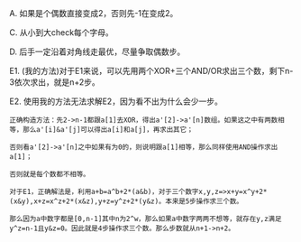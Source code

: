A. 如果是个偶数直接变成2，否则先-1在变成2。

C. 从小到大check每个字母。

D. 后手一定沿着对角线走最优，尽量争取偶数步。

E1. (我的方法)对于E1来说，可以先用两个XOR+三个AND/OR求出三个数，剩下n-3依次求出，就是n+2步。

E2. 使用我的方法无法求解E2，因为看不出为什么会少一步。

    正确构造方法：先2->n-1都跟a[1]去XOR，得出a'[2]->a'[n]数组。如果这之中有两数相等，那么a'[i]&a'[j]可以得出a[i]和a[j]，再求出其它；
    
    否则看a'[2]->a'[n]之中如果有为0的，则说明跟a[1]相等，那么同样使用AND操作求出a[1]；
    
    否则就是每个数都不相等。
    
    对于E1，正确解法是，利用a+b=a^b+2*(a&b)，对于三个数字x,y,z=>x+y=x^y+2*(x&y),x+z=x^z+2*(x&z),y+z=y^z+2*(y&z)。本来是5步操作求三个数。
    
    那么因为a中数字都是[0,n-1]其中n为2^w，那么如果a中数字两两不想等，就存在y,z满足y^z=n-1且y&z=0。因此就是4步操作求三个数。那么步数就从n+1->n+2。
